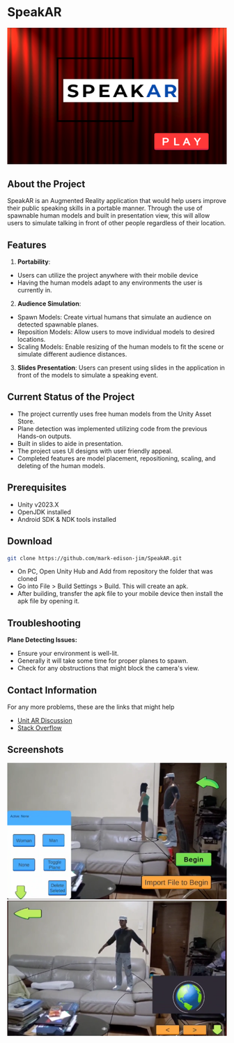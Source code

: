 # SpeakAR

![logo](/Assets/SpeakAR_logo.png)

## About the Project
SpeakAR is an Augmented Reality application that would help users improve their public speaking skills in a portable manner. Through the use of spawnable human models and built in presentation view, this will allow users to simulate talking in front of other people regardless of their location.

## Features
1. **Portability**: 
  - Users can utilize the project anywhere with their mobile device
  - Having the human models adapt to any environments the user is currently in.
2. **Audience Simulation**:
  - Spawn Models: Create virtual humans that simulate an audience on detected spawnable planes.
  - Reposition Models: Allow users to move individual models to desired locations.
  - Scaling Models: Enable resizing of the human models to fit the scene or simulate different audience distances. 
3. **Slides Presentation**:  Users can present using slides in the application in front of the models to simulate a speaking event.

## Current Status of the Project
- The project currently uses free human models from the Unity Asset Store.
- Plane detection was implemented utilizing code from the previous Hands-on outputs.
- Built in slides to aide in presentation.
- The project uses UI designs with user friendly appeal.
- Completed features are model placement, repositioning, scaling, and deleting of the human models.

## Prerequisites
- Unity v2023.X
- OpenJDK installed
- Android SDK & NDK tools installed

## Download
```bash
git clone https://github.com/mark-edison-jim/SpeakAR.git
```
- On PC, Open Unity Hub and Add from repository the folder that was cloned
- Go into File > Build Settings > Build. This will create an apk.
- After building, transfer the apk file to your mobile device then install the apk file by opening it.

## Troubleshooting
**Plane Detecting Issues:**
- Ensure your environment is well-lit.
- Generally it will take some time for proper planes to spawn.
- Check for any obstructions that might block the camera's view.

## Contact Information
For any more problems, these are the links that might help
 - [Unit AR Discussion](https://discussions.unity.com/t/augmented-reality/388590)
- [Stack Overflow](https://stackoverflow.com/)

## Screenshots
![pic](/Assets/SpeakAR_pic.png)
![pic2](/Assets/SpeakAR_pic2.png)
